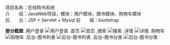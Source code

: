 项目名称：在线购书系统  
介　　绍：JavaWeb项目，模块：用户模块、图书模块、购物车模块  
后　　台：JSP + Servlet + Mysql
前　　端：bootstrap  


 **部分截图** 
.用户登录
![用户登录](http://git.oschina.net/uploads/images/2016/1122/125729_b09d21c9_577326.jpeg "用户登录")
.首页
![首页](http://git.oschina.net/uploads/images/2016/1122/125750_9a47e5cd_577326.jpeg "首页")
.搜索
![搜索](http://git.oschina.net/uploads/images/2016/1122/125808_f27062d4_577326.jpeg "搜索")
.详情
![详情](http://git.oschina.net/uploads/images/2016/1122/125828_324fa465_577326.jpeg "详情")
.购物车
![购物车](http://git.oschina.net/uploads/images/2016/1122/125848_7b3d002e_577326.jpeg "购物车")
.后台-图书列表
![后台-图书列表](http://git.oschina.net/uploads/images/2016/1122/125934_0bec861f_577326.jpeg "后台-图书列表")
.后台-图书分类
![后台-图书分类](http://git.oschina.net/uploads/images/2016/1122/125954_2b4fafd6_577326.jpeg "后台-图书分类")